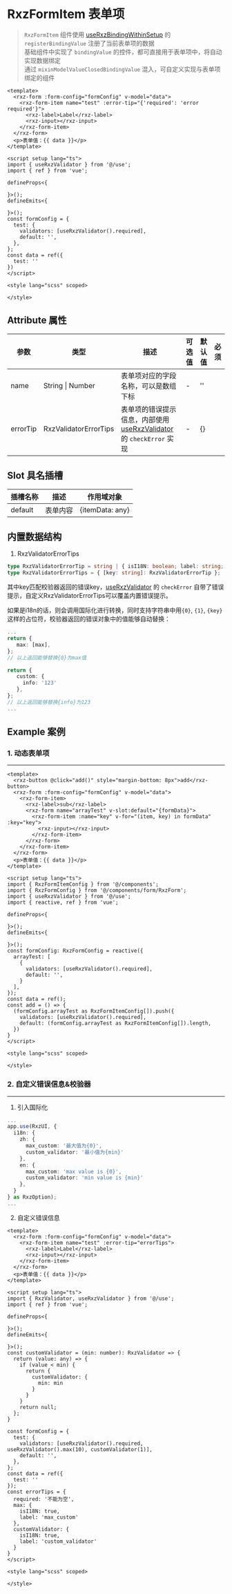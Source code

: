 # RxzFormItem 表单项

> `RxzFormItem` 组件使用 [useRxzBindingWithinSetup](../../use/setup/userxzbindingwithinsetup.html) 的 `registerBindingValue` 注册了当前表单项的数据  
> 基础组件中实现了 `bindingValue` 的控件，都可直接用于表单项中，将自动实现数据绑定  
> 通过 `mixinModelValueClosedBindingValue` 混入，可自定义实现与表单项绑定的组件  


<TestRxzFormItem></TestRxzFormItem>

```vue
<template>
  <rxz-form :form-config="formConfig" v-model="data">
    <rxz-form-item name="test" :error-tip="{'required': 'error required'}">
      <rxz-label>Label</rxz-label>
      <rxz-input></rxz-input>
    </rxz-form-item>
  </rxz-form>
  <p>表单值：{{ data }}</p>
</template>

<script setup lang="ts">
import { useRxzValidator } from '@/use';
import { ref } from 'vue';

defineProps<{

}>();
defineEmits<{

}>();
const formConfig = {
  test: {
    validators: [useRxzValidator().required],
    default: '',
  },
};
const data = ref({
  test: ''
})
</script>

<style lang="scss" scoped>

</style>
```

## Attribute 属性

| 参数       | 类型               | 描述                 | 可选值 | 默认值 | 必须  |
| -------- | ---------------- | ------------------ | --- | --- | --- |
| name     | String \| Number | 表单项对应的字段名称，可以是数组下标 | -   | ''  |     |
| errorTip | RxzValidatorErrorTips      | 表单项的错误提示信息，内部使用 [useRxzValidator](../../use/base/userxzvalidator.html) 的 `checkError` 实现         | -   | {}  |     |

## Slot 具名插槽

| 插槽名称    | 描述   | 作用域对象           |
| ------- | ---- | --------------- |
| default | 表单内容 | {itemData: any} |

## 内置数据结构

1. RxzValidatorErrorTips 

  ```ts
  type RxzValidatorErrorTip = string | { isI18N: boolean; label: string; };
  type RxzValidatorErrorTips = { [key: string]: RxzValidatorErrorTip };
  ```

   其中key匹配校验器返回的错误key，[useRxzValidator](../../use/base/userxzvalidator.html) 的 `checkError` 自带了错误提示，自定义RxzValidatorErrorTips可以覆盖内置错误提示。
   
   如果是i18n的话，则会调用国际化进行转换，同时支持字符串中用`{0}`, `{1}`, `{key}`这样的占位符，校验器返回的错误对象中的值能够自动替换：
   
   ```ts
   ...
   return {
      max: [max],
   };
   // 以上返回能够替换{0}为max值
   
   return {
      custom: {
        info: '123' 
      },
   };
   // 以上返回能够替换{info}为123
   ...
   ```


## Example 案例

### 1. 动态表单项

---

<TestRxzFormItemExp1></TestRxzFormItemExp1>

``` vue
<template>
  <rxz-button @click="add()" style="margin-bottom: 8px">add</rxz-button>
  <rxz-form :form-config="formConfig" v-model="data">
    <rxz-form-item>
      <rxz-label>sub</rxz-label>
      <rxz-form name="arrayTest" v-slot:default="{formData}">
        <rxz-form-item :name="key" v-for="(item, key) in formData" :key="key">
          <rxz-input></rxz-input>
        </rxz-form-item>
      </rxz-form>
    </rxz-form-item>
  </rxz-form>
  <p>表单值：{{ data }}</p>
</template>

<script setup lang="ts">
import { RxzFormItemConfig } from '@/components';
import { RxzFormConfig } from '@/components/form/RxzForm';
import { useRxzValidator } from '@/use';
import { reactive, ref } from 'vue';

defineProps<{

}>();
defineEmits<{

}>();
const formConfig: RxzFormConfig = reactive({
  arrayTest: [
    {
      validators: [useRxzValidator().required],
      default: '',
    }
  ],
});
const data = ref();
const add = () => {
  (formConfig.arrayTest as RxzFormItemConfig[]).push({
    validators: [useRxzValidator().required],
    default: (formConfig.arrayTest as RxzFormItemConfig[]).length,
  })
}
</script>

<style lang="scss" scoped>

</style>

```

### 2. 自定义错误信息&校验器

---

<TestRxzFormItemExp2></TestRxzFormItemExp2>

1. 引入国际化

``` ts
...
app.use(RxzUI, {
  i18n: {
    zh: {
      max_custom: '最大值为{0}',
      custom_validator: '最小值为{min}'
    },
    en: {
      max_custom: 'max value is {0}',
      custom_validator: 'min value is {min}'
    },
  }
} as RxzOption);
...
```

2. 自定义错误信息

``` vue
<template>
  <rxz-form :form-config="formConfig" v-model="data">
    <rxz-form-item name="test" :error-tip="errorTips">
      <rxz-label>Label</rxz-label>
      <rxz-input></rxz-input>
    </rxz-form-item>
  </rxz-form>
  <p>表单值：{{ data }}</p>
</template>

<script setup lang="ts">
import { RxzValidator, useRxzValidator } from '@/use';
import { ref } from 'vue';

defineProps<{

}>();
defineEmits<{

}>();
const customValidator = (min: number): RxzValidator => {
  return (value: any) => {
    if (value < min) {
      return {
        customValidator: {
          min: min
        }
      }
    }
    return null;
  };
}

const formConfig = {
  test: {
    validators: [useRxzValidator().required, useRxzValidator().max(10), customValidator(1)],
    default: '',
  },
};
const data = ref({
  test: ''
});
const errorTips = {
  required: '不能为空',
  max: {
    isI18N: true,
    label: 'max_custom'
  },
  customValidator: {
    isI18N: true,
    label: 'custom_validator'
  }
}
</script>

<style lang="scss" scoped>

</style>

```